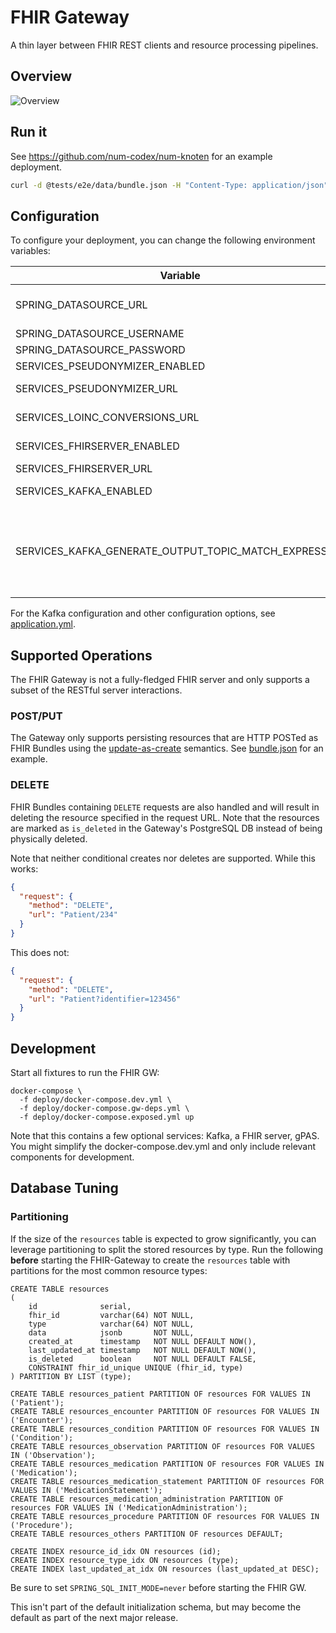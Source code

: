 # FHIR Gateway

A thin layer between FHIR REST clients and resource processing pipelines.

## Overview

![Overview](docs/img/overview.png "Overview")

## Run it

See <https://github.com/num-codex/num-knoten> for an example deployment.

```sh
curl -d @tests/e2e/data/bundle.json -H "Content-Type: application/json" -X POST http://localhost:18080/fhir
```

## Configuration

To configure your deployment, you can change the following environment variables:

| Variable                                              | Description                                                                                                                                                                                                                                                                                                                          | Default                                   |
| ----------------------------------------------------- | ------------------------------------------------------------------------------------------------------------------------------------------------------------------------------------------------------------------------------------------------------------------------------------------------------------------------------------ | ----------------------------------------- |
| SPRING_DATASOURCE_URL                                 | JDBC URL of the Postgres DB to store the received FHIR resources, needs to be set to an empty variable if no PSQL db is to be connected to                                                                                                                                                                                           | jdbc:postgresql://fhir-db:5432/fhir       |
| SPRING_DATASOURCE_USERNAME                            | Username of the Postgres DB                                                                                                                                                                                                                                                                                                          | postgres                                  |
| SPRING_DATASOURCE_PASSWORD                            | Password for the Postgres DB                                                                                                                                                                                                                                                                                                         | postgres                                  |
| SERVICES_PSEUDONYMIZER_ENABLED                        | Whether pseudonymization should be enabled.                                                                                                                                                                                                                                                                                          | true                                      |
| SERVICES_PSEUDONYMIZER_URL                            | URL of the [FHIR Pseudonymizer service](https://github.com/miracum/fhir-pseudonymizer)                                                                                                                                                                                                                                               | <http://fhir-pseudonymizer:8080/fhir>     |
| SERVICES_LOINC_CONVERSIONS_URL                        | URL of the [LOINC conversion service](https://gitlab.miracum.org/miracum/etl/loinc-conversion)                                                                                                                                                                                                                                       | <http://loinc-converter:8080/conversions> |
| SERVICES_FHIRSERVER_ENABLED                           | Whether to send received resources to a downstream FHIR server                                                                                                                                                                                                                                                                       | false                                     |
| SERVICES_FHIRSERVER_URL                               | URL of the FHIR server to send data to                                                                                                                                                                                                                                                                                               | <http://fhir-server:8080/fhir>            |
| SERVICES_KAFKA_ENABLED                                | Enable reading FHIR resources from, and writing them back to a Kafka cluster                                                                                                                                                                                                                                                         | false                                     |
| SERVICES_KAFKA_GENERATE_OUTPUT_TOPIC_MATCH_EXPRESSION | Allows for dynamically generating the Kafka output topic's name based on the input topic. Used to set a regular expression which is applied to the input topic and the first match is replaced with the value of `SERVICES_KAFKA_GENERATE_OUTPUT_TOPIC_REPLACE_WITH`. You can set this to `"^"` to add a prefix to the output topic. | `""`                                      |

For the Kafka configuration and other configuration options,
see [application.yml](src/main/resources/application.yml).

## Supported Operations

The FHIR Gateway is not a fully-fledged FHIR server and only supports a subset of the RESTful server
interactions.

### POST/PUT

The Gateway only supports persisting resources that are HTTP POSTed as FHIR Bundles using
the [update-as-create](https://www.hl7.org/fhir/http.html#upsert) semantics.
See [bundle.json](tests/e2e/data/bundle.json) for an example.

### DELETE

FHIR Bundles containing `DELETE` requests are also handled and will result in deleting the resource
specified in the request URL. Note that the resources are marked as `is_deleted` in the Gateway's
PostgreSQL DB instead of being physically deleted.

Note that neither conditional creates nor deletes are supported. While this works:

```json
{
  "request": {
    "method": "DELETE",
    "url": "Patient/234"
  }
}
```

This does not:

```json
{
  "request": {
    "method": "DELETE",
    "url": "Patient?identifier=123456"
  }
}
```

## Development

Start all fixtures to run the FHIR GW:

```shell
docker-compose \
  -f deploy/docker-compose.dev.yml \
  -f deploy/docker-compose.gw-deps.yml \
  -f deploy/docker-compose.exposed.yml up
```

Note that this contains a few optional services: Kafka, a FHIR server, gPAS. You might simplify the
docker-compose.dev.yml and only include relevant components for development.

## Database Tuning

### Partitioning

If the size of the `resources` table is expected to grow significantly, you can leverage
partitioning to split the stored resources by type. Run the following **before** starting the
FHIR-Gateway to create the `resources` table with partitions for the most common resource types:

```postgresql
CREATE TABLE resources
(
    id              serial,
    fhir_id         varchar(64) NOT NULL,
    type            varchar(64) NOT NULL,
    data            jsonb       NOT NULL,
    created_at      timestamp   NOT NULL DEFAULT NOW(),
    last_updated_at timestamp   NOT NULL DEFAULT NOW(),
    is_deleted      boolean     NOT NULL DEFAULT FALSE,
    CONSTRAINT fhir_id_unique UNIQUE (fhir_id, type)
) PARTITION BY LIST (type);

CREATE TABLE resources_patient PARTITION OF resources FOR VALUES IN ('Patient');
CREATE TABLE resources_encounter PARTITION OF resources FOR VALUES IN ('Encounter');
CREATE TABLE resources_condition PARTITION OF resources FOR VALUES IN ('Condition');
CREATE TABLE resources_observation PARTITION OF resources FOR VALUES IN ('Observation');
CREATE TABLE resources_medication PARTITION OF resources FOR VALUES IN ('Medication');
CREATE TABLE resources_medication_statement PARTITION OF resources FOR VALUES IN ('MedicationStatement');
CREATE TABLE resources_medication_administration PARTITION OF resources FOR VALUES IN ('MedicationAdministration');
CREATE TABLE resources_procedure PARTITION OF resources FOR VALUES IN ('Procedure');
CREATE TABLE resources_others PARTITION OF resources DEFAULT;

CREATE INDEX resource_id_idx ON resources (id);
CREATE INDEX resource_type_idx ON resources (type);
CREATE INDEX last_updated_at_idx ON resources (last_updated_at DESC);
```

Be sure to set `SPRING_SQL_INIT_MODE=never` before starting the FHIR GW.

This isn't part of the default initialization schema, but may become the default as part of the next
major release.

